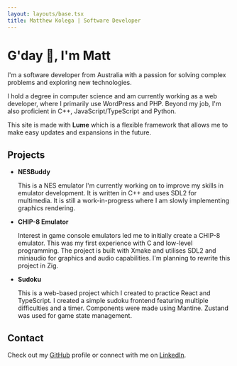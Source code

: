 ```yaml
---
layout: layouts/base.tsx
title: Matthew Kolega | Software Developer
---
```

# G'day 👋, I'm Matt

I'm a software developer from Australia with a passion for solving complex problems and exploring new technologies.

I hold a degree in computer science and am currently working as a web developer, where I primarily use WordPress and PHP. Beyond my job, I'm also proficient in C++, JavaScript/TypeScript and Python.

This site is made with **Lume** which is a flexible framework that allows me to make easy updates and expansions in the future.

## Projects

* **NESBuddy**

  This is a NES emulator I'm currently working on to improve my skills in emulator development. It is written in C++ and uses SDL2 for multimedia. It is still a work-in-progress where I am slowly implementing graphics rendering.

* **CHIP-8 Emulator**

  Interest in game console emulators led me to initially create a CHIP-8 emulator. This was my first experience with C and low-level programming. The project is built with Xmake and utilises SDL2 and miniaudio for graphics and audio capabilities. I'm planning to rewrite this project in Zig.

* **Sudoku**

  This is a web-based project which I created to practice React and TypeScript. I created a simple sudoku frontend featuring multiple difficulties and a timer. Components were made using Mantine. Zustand was used for game state management.

## Contact

Check out my [GitHub](https://github.com/mattkolega) profile or connect with me on [LinkedIn](https://www.linkedin.com/in/matthew-kolega/).